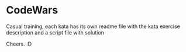# CodeWars

Casual training, each kata has its own readme file with the kata exercise description and a script file with solution

Cheers. :D
